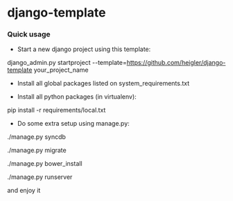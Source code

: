 django-template
===============

### Quick usage

- Start a new django project using this template:

django_admin.py startproject --template=https://github.com/heigler/django-template your_project_name


- Install all global packages listed on system_requirements.txt


- Install all python packages (in virtualenv):

pip install -r requirements/local.txt


- Do some extra setup using manage.py:

./manage.py syncdb

./manage.py migrate

./manage.py bower_install

./manage.py runserver

and enjoy it
